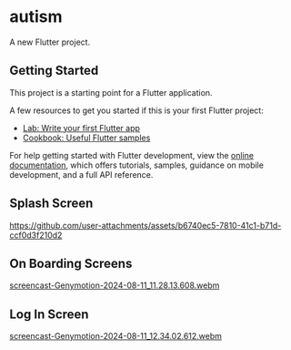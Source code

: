 # autism

A new Flutter project.

## Getting Started

This project is a starting point for a Flutter application.

A few resources to get you started if this is your first Flutter project:

- [Lab: Write your first Flutter app](https://docs.flutter.dev/get-started/codelab)
- [Cookbook: Useful Flutter samples](https://docs.flutter.dev/cookbook)

For help getting started with Flutter development, view the
[online documentation](https://docs.flutter.dev/), which offers tutorials,
samples, guidance on mobile development, and a full API reference.

## Splash Screen


https://github.com/user-attachments/assets/b6740ec5-7810-41c1-b71d-ccf0d3f210d2

## On Boarding Screens

[screencast-Genymotion-2024-08-11_11.28.13.608.webm](https://github.com/user-attachments/assets/f329fc0b-def0-4b31-8578-99bf0a481184)

## Log In Screen
[screencast-Genymotion-2024-08-11_12.34.02.612.webm](https://github.com/user-attachments/assets/0c8c3146-5ac6-4e5a-a9b1-d35df6b2088a)
